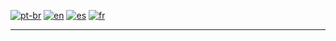 
[![pt-br](https://img.shields.io/badge/portugu%C3%AAs-8A2BE2)](https://github.com/andlacerda)
[![en](https://img.shields.io/badge/english-05A8AA)](https://github.com/andlacerda)
[![es](https://img.shields.io/badge/espan%C3%B5l-DC602E)](https://github.com/andlacerda)
[![fr](https://img.shields.io/badge/fran%C3%A7ais-3F612D)](https://github.com/andlacerda)
<hr>
